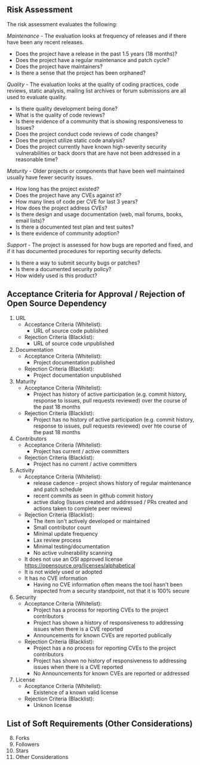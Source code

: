 ## Risk Assessment 
The risk assessment evaluates the following:

_Maintenance_ - The evaluation looks at frequency of releases and if there have been any recent releases.  
 - Does the project have a release in the past 1.5 years (18 months)?
 - Does the project have a regular maintenance and patch cycle?
 - Does the project have maintainers? 
 - Is there a sense that the project has been orphaned? 
 
_Quality_ - The evaluation looks at the quality of coding practices, code reviews, static analysis, mailing list archives or forum submissions are all used to evaluate quality.
 - Is there quality development being done? 
 - What is the quality of code reviews? 
 - Is there evidence of a community that is showing responsiveness to Issues?
 - Does the project conduct code reviews of code changes?
 - Does the project utilize static code analysis?
 - Does the project currently have known high-severity security vulnerabilities or back doors that are have not been addressed in a reasonable time?

_Maturity_ - Older projects or components that have been well maintained usually have fewer security issues.
 - How long has the project existed?
 - Does the project have any CVEs against it?
 - How many lines of code per CVE for last 3 years? 
 - How does the project address CVEs?
 - Is there design and usage documentation (web, mail forums, books, email lists)?
 - Is there a documented test plan and test suites?
 - Is there evidence of community adoption?
 
_Support_ - The project is assessed for how bugs are reported and fixed, and if it has documented procedures for reporting security defects.
- Is there a way to submit security bugs or patches?
- Is there a documented security policy? 
- How widely used is this product?

## Acceptance Criteria for Approval / Rejection of Open Source Dependency
1. URL
    - Acceptance Criteria (Whitelist): 
        - URL of source code published
    - Rejection Criteria (Blacklist):
        - URL of source code unpublished
2. Documentation
    - Acceptance Criteria (Whitelist):
        - Project documentation published 
    - Rejection Criteria (Blacklist):
        - Project documentation unpublished
3. Maturity
    - Acceptance Criteria (Whitelist):
        - Project has history of active participation (e.g. commit history, response to issues, pull requests reviewed) over the course of the past 18 months
    - Rejection Criteria (Blacklist):
        - Project has no history of active participation (e.g. commit history, response to issues, pull requests reviewed) over hte course of the past 18 months
4. Contributors
    - Acceptance Criteria (Whitelist):
        - Project has current / active committers
    - Rejection Criteria (Blacklist):
        - Project has no current / active committers
5. Activity
    - Acceptance Criteria (Whitelist):
        - release cadence - project shows history of regular maintenance and patch schedule
        - recent commits as seen in github commit history
        - active dialog (Issues created and addressed / PRs created and actions taken to complete peer reviews)
    - Rejection Criteria (Blacklist):
        - The item isn't actively developed or maintained 
        - Small contributor count
        - Minimal update frequency
        - Lax review process
        - Minimal testing/documentation
        - No active vulnerability scanning
    - It does not use an OSI approved license https://opensource.org/licenses/alphabetical
    - It is not widely used or adopted
    - It has no CVE information 
        - Having no CVE information often means the tool hasn't been inspected from a security standpoint, not that it is 100% secure
6. Security
    - Acceptance Criteria (Whitelist):
        - Project has a process for reporting CVEs to the project contributors
        - Project has shown a history of responsiveness to addressing issues when there is a CVE reported
        - Announcements for known CVEs are reported publically
    - Rejection Criteria (Blacklist): 
        - Project has a no process for reporting CVEs to the project contributors
        - Project has shown no history of responsiveness to addressing issues when there is a CVE reported
        - No Announcements for known CVEs are reported or addressed
7. License
    - Acceptance Criteria (Whitelist):
        - Existence of a known valid license
    - Rejection Criteria (Blacklist):
        - Unknon license

## List of Soft Requirements (Other Considerations)
8. Forks
9. Followers
10. Stars
11. Other Considerations 
